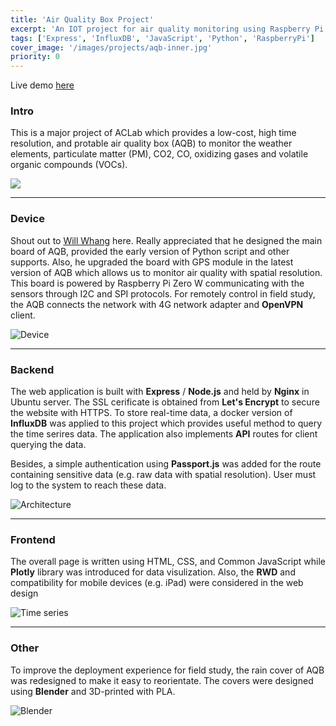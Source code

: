```yaml
---
title: 'Air Quality Box Project'
excerpt: 'An IOT project for air quality monitoring using Raspberry Pi.'
tags: ['Express', 'InfluxDB', 'JavaScript', 'Python', 'RaspberryPi']
cover_image: '/images/projects/aqb-inner.jpg'
priority: 0
---
```


Live demo [here](https://earthcup.as.ntu.edu.tw/history)

### Intro

This is a major project of ACLab which provides a low-cost, high time resolution, and protable air quality box (AQB) to monitor the weather elements, particulate matter (PM), CO2, CO, oxidizing gases and volatile organic compounds (VOCs).

![](https://i.imgur.com/zn5PZPK.jpg)

---

### Device

Shout out to [Will Whang](https://twitter.com/will_whang) here. Really appreciated that he designed the main board of AQB, provided the early version of Python script and other supports. Also, he upgraded the board with GPS module in the latest version of AQB which allows us to monitor air quality with spatial resolution. This board is powered by Raspberry Pi Zero W communicating with the sensors through I2C and SPI protocols. For remotely control in field study, the AQB connects the network with 4G network adapter and **OpenVPN** client.

![Device](https://i.imgur.com/0fpoHSi.jpg)

---

### Backend

The web application is built with **Express** / **Node.js** and held by **Nginx** in Ubuntu server. The SSL cerificate is obtained from **Let's Encrypt** to secure the website with HTTPS. To store real-time data, a docker version of **InfluxDB** was applied to this project which provides useful method to query the time serires data. The application also implements **API** routes for client querying the data.

Besides, a simple authentication using **Passport.js** was added for the route containing sensitive data (e.g. raw data with spatial resolution). User must log to the system to reach these data.

![Architecture](https://i.imgur.com/sICWUIJ.png)

---

### Frontend

The overall page is written using HTML, CSS, and Common JavaScript while **Plotly** library was introduced for data visulization. Also, the **RWD** and compatibility for mobile devices (e.g. iPad) were considered in the web design

![Time series](https://i.imgur.com/1sXXBA4.png)

---

### Other

To improve the deployment experience for field study, the rain cover of AQB was redesigned to make it easy to reorientate. The covers were designed using **Blender** and 3D-printed with PLA.

![Blender](https://i.imgur.com/BrdB4sH.png)
